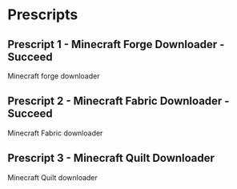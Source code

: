 # Prescripts

## Prescript 1 - Minecraft Forge Downloader - Succeed
Minecraft forge downloader

## Prescript 2 - Minecraft Fabric Downloader - Succeed
Minecraft Fabric downloader

## Prescript 3 - Minecraft Quilt Downloader
Minecraft Quilt downloader
